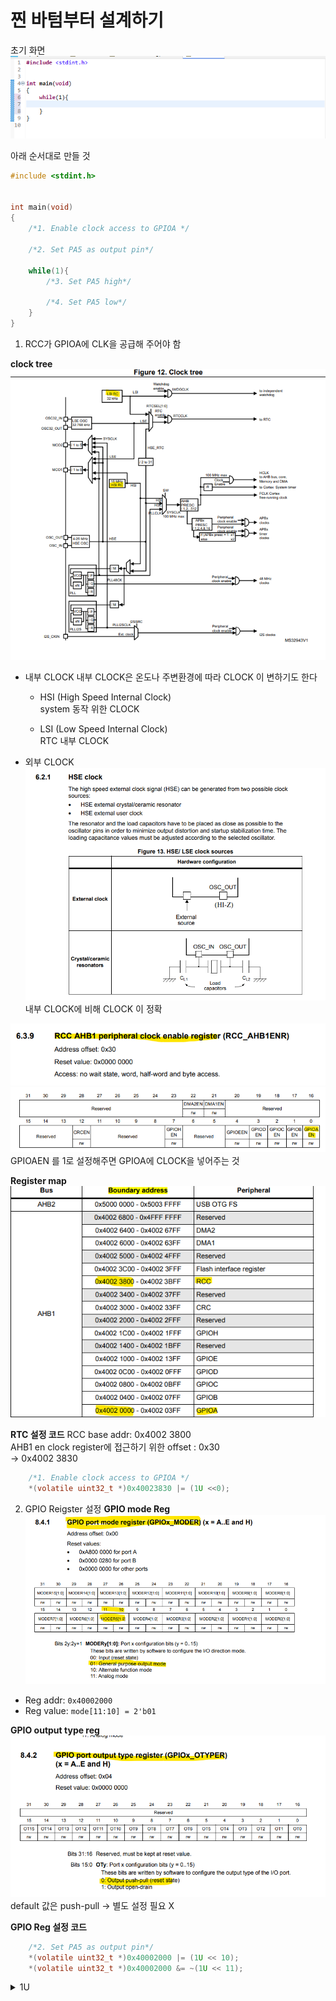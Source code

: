 # 찐 바텀부터 설계하기
초기 화면  
![]({F02FD1F8-C2B7-4E1B-85C5-0EB14E469ECC}.png)  


아래 순서대로 만들 것  
```c
#include <stdint.h>


int main(void)
{
	/*1. Enable clock access to GPIOA */

	/*2. Set PA5 as output pin*/
	
	while(1){
		/*3. Set PA5 high*/

		/*4. Set PA5 low*/
	}
}

```


1. RCC가 GPIOA에 CLK을 공급해 주어야 함

**clock tree**  
![](image.png)  
- 내부 CLOCK
    내부 CLOCK은 온도나 주변환경에 따라 CLOCK 이 변하기도 한다
    - HSI (High Speed Internal Clock)    
        system 동작 위한 CLOCK

    - LSI (Low Speed Internal Clock)  
        RTC 내부 CLOCK   


- 외부 CLOCK
    ![]({D13A164C-E245-4578-8024-4A0E7B0B5EE1}.png)  
    내부 CLOCK에 비해 CLOCK 이 정확


![](image-1.png)  
![](image-2.png)  
GPIOAEN 를 1로 설정해주면 GPIOA에 CLOCK을 넣어주는 것

**Register map**  
![](image-3.png)  

**RTC 설정 코드**
RCC base addr: 0x4002 3800  
AHB1 en clock register에 접근하기 위한 offset : 0x30  
-> 0x4002 3830  
```c
	/*1. Enable clock access to GPIOA */
    *(volatile uint32_t *)0x40023830 |= (1U <<0); 
```

2. GPIO Reigster 설정
**GPIO mode Reg**  
![](image-4.png)  
- Reg addr: `0x40002000`
- Reg value: `mode[11:10] = 2'b01`

**GPIO output type reg**  
![](image-5.png)  
default 값은 push-pull -> 별도 설정 필요 X

**GPIO Reg 설정 코드**

```c
	/*2. Set PA5 as output pin*/
    *(volatile uint32_t *)0x40002000 |= (1U << 10);
    *(volatile uint32_t *)0x40002000 &= ~(1U << 11);
```

<details>
<summary> 1U </summary>

`1U`는 `unsigned int`를 의미

</details>